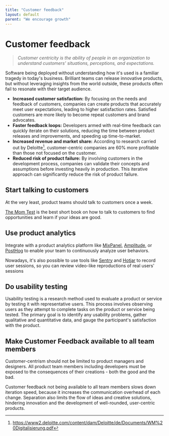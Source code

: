 ```yaml
---
title: "Customer feedback"
layout: default
parent: "We encourage growth"
---
```


# Customer feedback

> *Customer centricity is the ability of people in an organization to understand customers' situations, perceptions, and expectations.*

Software being deployed without understanding how it's used is a familiar tragedy in today's business. Brilliant teams can release innovative products, but without leveraging insights from the world outside, these products often fail to resonate with their target audience.

- **Increased customer satisfaction:** By focusing on the needs and feedback of customers, companies can create products that accurately meet user expectations, leading to higher satisfaction rates. Satisfied customers are more likely to become repeat customers and brand advocates.
- **Faster feedback loops:** Developers armed with real-time feedback can quickly iterate on their solutions, reducing the time between product releases and improvements, and speeding up time-to-market.
- **Increased revenue and market share:** According to research carried out by Deloitte[^deloitte], customer-centric companies are 60% more profitable than those not focused on the customer.
- **Reduced risk of product failure:** By involving customers in the development process, companies can validate their concepts and assumptions before investing heavily in production. This iterative approach can significantly reduce the risk of product failure.

## Start talking to customers

At the very least, product teams should talk to customers once a week.

[The Mom Test](https://www.momtestbook.com/) is the best short book on how to talk to customers to find opportunities and learn if your ideas are good.

## Use product analytics

Integrate with a product analytics platform like [MixPanel](https://mixpanel.com/), [Amplitude](https://amplitude.com/), or [PostHog](https://posthog.com/) to enable your team to continuously analyze user behaviors.

Nowadays, it's also possible to use tools like [Sentry](https://sentry.io/) and [Hotjar](https://www.hotjar.com/) to record user sessions, so you can review video-like reproductions of real users' sessions

## Do usability testing

Usability testing is a research method used to evaluate a product or service by testing it with representative users. This process involves observing users as they attempt to complete tasks on the product or service being tested. The primary goal is to identify any usability problems, gather qualitative and quantitative data, and gauge the participant's satisfaction with the product.

## Make Customer Feedback available to all team members

Customer-centrism should not be limited to product managers and designers. All product team members including developers must be exposed to the consequences of their creations - both the good and the bad.

Customer feedback not being available to all team members slows down iteration speed, because it increases the communication overhead of each change. Separation also limits the flow of ideas and creative solutions, hindering innovation and the development of well-rounded, user-centric products.

[^deloitte]: <https://www2.deloitte.com/content/dam/Deloitte/de/Documents/WM%20Digitalisierung.pdf>
